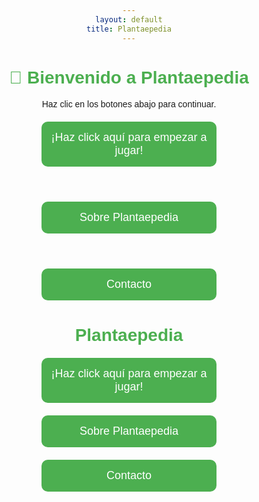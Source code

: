 ```yaml
---
layout: default
title: Plantaepedia
---
```


# 🌿 Bienvenido a Plantaepedia  
Haz clic en los botones abajo para continuar.

<a href="jugar.html" class="button">¡Haz click aquí para empezar a jugar!</a>  
<a href="sobre.html" class="button">Sobre Plantaepedia</a>  
<a href="contacto.html" class="button">Contacto</a>  

<!DOCTYPE html>
<html lang="es">
<head>
    <meta charset="UTF-8">
    <meta name="viewport" content="width=device-width, initial-scale=1.0">
    <title>Plantaepedia</title>
    <style type="text/css">
        body { font-family: Arial, sans-serif; text-align: center; padding: 50px; }
        h1 { color: #4CAF50; }
        .button { 
            display: block; 
            width: 250px; 
            margin: 20px auto; 
            padding: 15px; 
            background-color: #4CAF50; 
            color: white; 
            text-decoration: none; 
            font-size: 18px; 
            border-radius: 10px; 
        }
        .button:hover { background-color: #45a049; }
    </style>
</head>
<body>
    <h1>Plantaepedia</h1>
    <a href="jugar.html" class="button">¡Haz click aquí para empezar a jugar!</a>
    <a href="sobre.html" class="button">Sobre Plantaepedia</a>
    <a href="contacto.html" class="button">Contacto</a>
</body>
</html>
